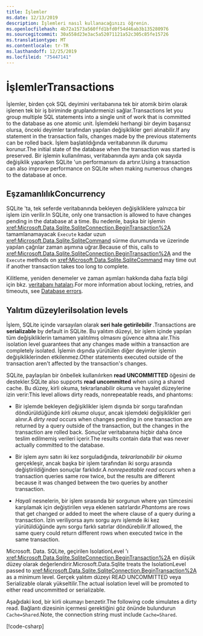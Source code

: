 ```yaml
---
title: İşlemler
ms.date: 12/13/2019
description: İşlemleri nasıl kullanacağınızı öğrenin.
ms.openlocfilehash: 4b72a1573a560ffd1bfd0f54d46ab3b135280976
ms.sourcegitcommit: 30a558d23e3ac5a52071121a52c305c85fe15726
ms.translationtype: MT
ms.contentlocale: tr-TR
ms.lasthandoff: 12/25/2019
ms.locfileid: "75447141"
---
```

# <a name="transactions"></a><span data-ttu-id="bf190-103">İşlemler</span><span class="sxs-lookup"><span data-stu-id="bf190-103">Transactions</span></span>

<span data-ttu-id="bf190-104">İşlemler, birden çok SQL deyimini veritabanına tek bir atomik birim olarak işlenen tek bir iş biriminde gruplandırmenizi sağlar.</span><span class="sxs-lookup"><span data-stu-id="bf190-104">Transactions let you group multiple SQL statements into a single unit of work that is committed to the database as one atomic unit.</span></span> <span data-ttu-id="bf190-105">İşlemdeki herhangi bir deyim başarısız olursa, önceki deyimler tarafından yapılan değişiklikler geri alınabilir.</span><span class="sxs-lookup"><span data-stu-id="bf190-105">If any statement in the transaction fails, changes made by the previous statements can be rolled back.</span></span> <span data-ttu-id="bf190-106">İşlem başlatıldığında veritabanının ilk durumu korunur.</span><span class="sxs-lookup"><span data-stu-id="bf190-106">The initial state of the database when the transaction was started is preserved.</span></span> <span data-ttu-id="bf190-107">Bir işlemin kullanılması, veritabanında aynı anda çok sayıda değişiklik yaparken SQLite 'un performansını da artırır.</span><span class="sxs-lookup"><span data-stu-id="bf190-107">Using a transaction can also improve performance on SQLite when making numerous changes to the database at once.</span></span>

## <a name="concurrency"></a><span data-ttu-id="bf190-108">Eşzamanlılık</span><span class="sxs-lookup"><span data-stu-id="bf190-108">Concurrency</span></span>

<span data-ttu-id="bf190-109">SQLite 'ta, tek seferde veritabanında bekleyen değişikliklere yalnızca bir işlem izin verilir.</span><span class="sxs-lookup"><span data-stu-id="bf190-109">In SQLite, only one transaction is allowed to have changes pending in the database at a time.</span></span> <span data-ttu-id="bf190-110">Bu nedenle, başka bir işlemin <xref:Microsoft.Data.Sqlite.SqliteConnection.BeginTransaction%2A> tamamlanamayacak `Execute` kadar uzun <xref:Microsoft.Data.Sqlite.SqliteCommand> sürme durumunda ve üzerinde yapılan çağrılar zaman aşımına uğrar.</span><span class="sxs-lookup"><span data-stu-id="bf190-110">Because of this, calls to <xref:Microsoft.Data.Sqlite.SqliteConnection.BeginTransaction%2A> and the `Execute` methods on <xref:Microsoft.Data.Sqlite.SqliteCommand> may time out if another transaction takes too long to complete.</span></span>

<span data-ttu-id="bf190-111">Kilitleme, yeniden denemeler ve zaman aşımları hakkında daha fazla bilgi için bkz. [veritabanı hataları](database-errors.md).</span><span class="sxs-lookup"><span data-stu-id="bf190-111">For more information about locking, retries, and timeouts, see [Database errors](database-errors.md).</span></span>

## <a name="isolation-levels"></a><span data-ttu-id="bf190-112">Yalıtım düzeyleri</span><span class="sxs-lookup"><span data-stu-id="bf190-112">Isolation levels</span></span>

<span data-ttu-id="bf190-113">İşlem, SQLite içinde varsayılan olarak **seri hale getirilebilir** .</span><span class="sxs-lookup"><span data-stu-id="bf190-113">Transactions are **serializable** by default in SQLite.</span></span> <span data-ttu-id="bf190-114">Bu yalıtım düzeyi, bir işlem içinde yapılan tüm değişikliklerin tamamen yalıtılmış olmasını güvence altına alır.</span><span class="sxs-lookup"><span data-stu-id="bf190-114">This isolation level guarantees that any changes made within a transaction are completely isolated.</span></span> <span data-ttu-id="bf190-115">İşlemin dışında yürütülen diğer deyimler işlemin değişikliklerinden etkilenmez.</span><span class="sxs-lookup"><span data-stu-id="bf190-115">Other statements executed outside of the transaction aren't affected by the transaction's changes.</span></span>

<span data-ttu-id="bf190-116">SQLite, paylaşılan bir önbellek kullanılırken **read UNCOMMITTED** öğesini de destekler.</span><span class="sxs-lookup"><span data-stu-id="bf190-116">SQLite also supports **read uncommitted** when using a shared cache.</span></span> <span data-ttu-id="bf190-117">Bu düzey, kirli okuma, tekrarlanabilir okuma ve hayalet düzeylerine izin verir:</span><span class="sxs-lookup"><span data-stu-id="bf190-117">This level allows dirty reads, nonrepeatable reads, and phantoms:</span></span>

- <span data-ttu-id="bf190-118">Bir işlemde bekleyen değişiklikler işlem dışında bir sorgu tarafından döndürüldüğünde *kirli okuma* oluşur, ancak işlemdeki değişiklikler geri alınır.</span><span class="sxs-lookup"><span data-stu-id="bf190-118">A *dirty read* occurs when changes pending in one transaction are returned by a query outside of the transaction, but the changes in the transaction are rolled back.</span></span> <span data-ttu-id="bf190-119">Sonuçlar veritabanına hiçbir daha önce teslim edilmemiş verileri içerir.</span><span class="sxs-lookup"><span data-stu-id="bf190-119">The results contain data that was never actually committed to the database.</span></span>

- <span data-ttu-id="bf190-120">Bir işlem aynı satırı iki kez sorguladığında, *tekrarlanabilir bir okuma* gerçekleşir, ancak başka bir işlem tarafından iki sorgu arasında değiştirildiğinden sonuçlar farklıdır.</span><span class="sxs-lookup"><span data-stu-id="bf190-120">A *nonrepeatable read* occurs when a transaction queries same row twice, but the results are different because it was changed between the two queries by another transaction.</span></span>

- <span data-ttu-id="bf190-121">*Hayali* nesnelerin, bir işlem sırasında bir sorgunun where yan tümcesini karşılamak için değiştirilen veya eklenen satırlardır.</span><span class="sxs-lookup"><span data-stu-id="bf190-121">*Phantoms* are rows that get changed or added to meet the where clause of a query during a transaction.</span></span> <span data-ttu-id="bf190-122">İzin veriliyorsa aynı sorgu aynı işlemde iki kez yürütüldüğünde aynı sorgu farklı satırlar döndürebilir.</span><span class="sxs-lookup"><span data-stu-id="bf190-122">If allowed, the same query could return different rows when executed twice in the same transaction.</span></span>

<span data-ttu-id="bf190-123">Microsoft. Data. SQLite, geçirilen IsolationLevel 'ı <xref:Microsoft.Data.Sqlite.SqliteConnection.BeginTransaction%2A> en düşük düzey olarak değerlendirir.</span><span class="sxs-lookup"><span data-stu-id="bf190-123">Microsoft.Data.Sqlite treats the IsolationLevel passed to <xref:Microsoft.Data.Sqlite.SqliteConnection.BeginTransaction%2A> as a minimum level.</span></span> <span data-ttu-id="bf190-124">Gerçek yalıtım düzeyi READ UNCOMMITTED veya Serializable olarak yükseltilir.</span><span class="sxs-lookup"><span data-stu-id="bf190-124">The actual isolation level will be promoted to either read uncommitted or serializable.</span></span>

<span data-ttu-id="bf190-125">Aşağıdaki kod, bir kirli okumayı benzetir.</span><span class="sxs-lookup"><span data-stu-id="bf190-125">The following code simulates a dirty read.</span></span> <span data-ttu-id="bf190-126">Bağlantı dizesinin içermesi gerektiğini göz önünde bulundurun `Cache=Shared`.</span><span class="sxs-lookup"><span data-stu-id="bf190-126">Note, the connection string must include `Cache=Shared`.</span></span>

[!code-csharp[](../../../../samples/snippets/standard/data/sqlite/DirtyReadSample/Program.cs?name=snippet_DirtyRead)]
